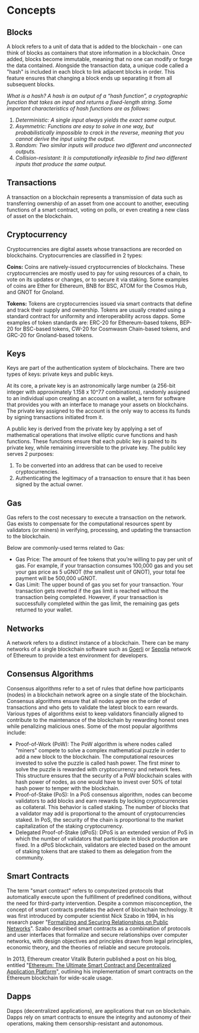 # Concepts

## Blocks

A block refers to a unit of data that is added to the blockchain - one can think of blocks as containers that store information in a blockchain. Once added, blocks become immutable, meaning that no one can modify or forge the data contained. Alongside the transaction data, a unique code called a "hash" is included in each block to link adjacent blocks in order. This feature ensures that changing a block ends up separating it from all subsequent blocks.

_What is a hash? A hash is an output of a “hash function”, a cryptographic function that takes an input and returns a fixed-length string. Some important characteristics of hash functions are as follows:_

1. _Deterministic: A single input always yields the exact same output._
2. _Asymmetric: Functions are easy to solve in one way, but probabilistically impossible to crack in the reverse, meaning that you cannot derive the input using the output._
3. _Random: Two similar inputs will produce two different and unconnected outputs._
4. _Collision-resistant: It is computationally infeasible to find two different inputs that produce the same output._

## Transactions

A transaction on a blockchain represents a transmission of data such as transferring ownership of an asset from one account to another, executing functions of a smart contract, voting on polls, or even creating a new class of asset on the blockchain.

## Cryptocurrency

Cryptocurrencies are digital assets whose transactions are recorded on blockchains. Cryptocurrencies are classified in 2 types:

**Coins:** Coins are natively-issued cryptocurrencies of blockchains. These cryptocurrencies are mostly used to pay for using resources of a chain, to vote on its updates or changes, or to secure it via staking. Some examples of coins are Ether for Ethereum, BNB for BSC, ATOM for the Cosmos Hub, and GNOT for Gnoland.

**Tokens:** Tokens are cryptocurrencies issued via smart contracts that define and track their supply and ownership. Tokens are usually created using a standard contract for uniformity and interoperability across dapps. Some examples of token standards are: ERC-20 for Ethereum-based tokens, BEP-20 for BSC-based tokens, CW-20 for Cosmwasm Chain-based tokens, and GRC-20 for Gnoland-based tokens.

## Keys

Keys are part of the authentication system of blockchains. There are two types of keys: private keys and public keys.

At its core, a private key is an astronomically large number (a 256-bit integer with approximately 1.158 x 10^77 combinations), randomly assigned to an individual upon creating an account on a wallet, a term for software that provides you with an interface to manage your assets on blockchains. The private key assigned to the account is the only way to access its funds by signing transactions initiated from it.

A public key is derived from the private key by applying a set of mathematical operations that involve elliptic curve functions and hash functions. These functions ensure that each public key is paired to its private key, while remaining irreversible to the private key. The public key serves 2 purposes:

1. To be converted into an address that can be used to receive cryptocurrencies.
2. Authenticating the legitimacy of a transaction to ensure that it has been signed by the actual owner.

## Gas

Gas refers to the cost necessary to execute a transaction on the network. Gas exists to compensate for the computational resources spent by validators (or miners) in verifying, processing, and updating the transaction to the blockchain.

Below are commonly-used terms related to Gas:

* Gas Price: The amount of fee tokens that you’re willing to pay per unit of gas. For example, if your transaction consumes 100,000 gas and you set your gas price as 5 uGNOT (the smallest unit of GNOT), your total fee payment will be 500,000 uGNOT.
* Gas Limit: The upper bound of gas you set for your transaction. Your transaction gets reverted if the gas limit is reached without the transaction being completed. However, if your transaction is successfully completed within the gas limit, the remaining gas gets returned to your wallet.

## Networks

A network refers to a distinct instance of a blockchain. There can be many networks of a single blockchain software such as [Goerli](https://goerli.net/) or [Sepolia](https://sepolia.dev/) network of Ethereum to provide a test environment for developers.

## Consensus Algorithms

Consensus algorithms refer to a set of rules that define how participants (nodes) in a blockchain network agree on a single state of the blockchain. Consensus algorithms ensure that all nodes agree on the order of transactions and who gets to validate the latest block to earn rewards. Various types of algorithms exist to keep validators financially aligned to contribute to the maintenance of the blockchain by rewarding honest ones while penalizing malicious ones. Some of the most popular algorithms include:

* Proof-of-Work (PoW): The PoW algorithm is where nodes called "miners" compete to solve a complex mathematical puzzle in order to add a new block to the blockchain. The computational resources invested to solve the puzzle is called hash power. The first miner to solve the puzzle is rewarded with cryptocurrency and network fees. This structure ensures that the security of a PoW blockchain scales with hash power of nodes, as one would have to invest over 50% of total hash power to temper with the blockchain.
* Proof-of-Stake (PoS): In a PoS consensus algorithm, nodes can become validators to add blocks and earn rewards by locking cryptocurrencies as collateral. This behavior is called staking. The number of blocks that a validator may add is proportional to the amount of cryptocurrencies staked. In PoS, the security of the chain is proportional to the market capitalization of the staking cryptocurrency.
* Delegated Proof-of-Stake (dPoS): DPoS is an extended version of PoS in which the number of validators that participate in block production are fixed. In a dPoS blockchain, validators are elected based on the amount of staking tokens that are staked to them as delegation from the community.

## Smart Contracts

The term "smart contract" refers to computerized protocols that automatically execute upon the fulfillment of predefined conditions, without the need for third-party intervention. Despite a common misconception, the concept of smart contracts predates the advent of blockchain technology. It was first introduced by computer scientist Nick Szabo in 1994, in his research paper "[Formalizing and Securing Relationships on Public Networks](https://firstmonday.org/ojs/index.php/fm/article/view/548/469)". Szabo described smart contracts as a combination of protocols and user interfaces that formalize and secure relationships over computer networks, with design objectives and principles drawn from legal principles, economic theory, and the theories of reliable and secure protocols.

In 2013, Ethereum creator Vitalik Buterin published a post on his blog, entitled "[Ethereum: The Ultimate Smart Contract and Decentralized Application Platform](https://web.archive.org/web/20131228111141/https://vbuterin.com/ethereum.html)", outlining his implementation of smart contracts on the Ethereum blockchain for wide-scale usage.

## **Dapps**

Dapps (decentralized applications), are applications that run on blockchain. Dapps rely on smart contracts to ensure the integrity and autonomy of their operations, making them censorship-resistant and autonomous.
